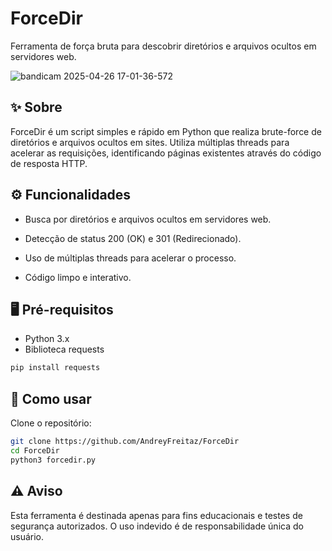 # ForceDir
Ferramenta de força bruta para descobrir diretórios e arquivos ocultos em servidores web.

![bandicam 2025-04-26 17-01-36-572](https://github.com/user-attachments/assets/c31db348-d8e0-42cb-8a32-fb35e349ff5c)

## ✨ Sobre
ForceDir é um script simples e rápido em Python que realiza brute-force de diretórios e arquivos ocultos em sites.
Utiliza múltiplas threads para acelerar as requisições, identificando páginas existentes através do código de resposta HTTP.

## ⚙️ Funcionalidades
- Busca por diretórios e arquivos ocultos em servidores web.

- Detecção de status 200 (OK) e 301 (Redirecionado).

- Uso de múltiplas threads para acelerar o processo.

- Código limpo e interativo.

## 🖥️ Pré-requisitos
- Python 3.x
- Biblioteca requests

```bash
pip install requests
```
## 🚀 Como usar
Clone o repositório:

```bash
git clone https://github.com/AndreyFreitaz/ForceDir
cd ForceDir
python3 forcedir.py
```

## ⚠️ Aviso
Esta ferramenta é destinada apenas para fins educacionais e testes de segurança autorizados.
O uso indevido é de responsabilidade única do usuário.

